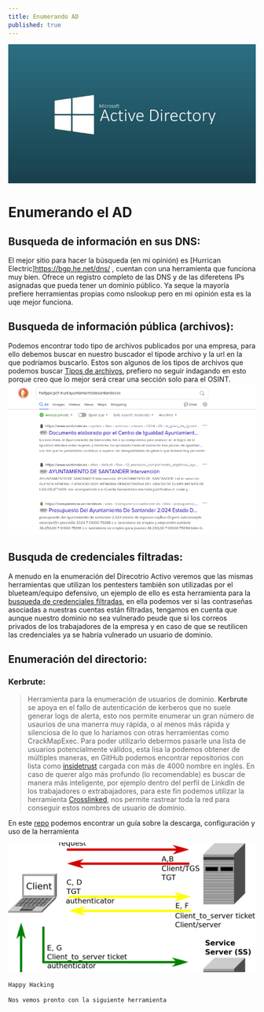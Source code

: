 ```yaml
---
title: Enumerando AD
published: true
---
```


![Imagen AD](/assets/WindowsAD.jpg)

# Enumerando el AD

## Busqueda de información en sus DNS:
El mejor sitio para hacer la búsqueda (en mi opinión) es [Hurrican Electric]https://bgp.he.net/dns/ , cuentan con una herramienta que funciona muy bien. Ofrece un registro completo de las DNS y de las diferetens IPs asignadas que pueda tener un dominio público. Ya seque la mayoría prefiere herramientas propias como nslookup pero en mi opinión esta es la uqe mejor funciona. 

## Busqueda de información pública (archivos):
Podemos encontrar todo tipo de archivos publicados por una empresa, para ello debemos buscar en nuestro buscador el tipode archivo y la url en la que podríamos buscarlo. Estos son algunos de los tipos de archivos que podemos buscar [Tipos de archivos](https://developers.google.com/search/docs/crawling-indexing/indexable-file-types), prefiero no seguir indagando en esto porque creo que lo mejor será crear una sección solo para el OSINT.
![Imagen DuckDuck go](/assets/PDF_search.png)

## Busquda de credenciales filtradas:
A menudo en la enumeración del Direcotrio Activo veremos que las mismas herramientas que utilizan los pentesters también son utilizadas por el blueteam/equipo defensivo, un ejemplo de ello es esta herramienta para la [busqueda de credenciales filtradas](https://dehashed.com/), en ella podemos ver si las contraseñas asociadas a nuestras cuentas están filtradas, tengamos en cuenta que aunque nuestro dominio no sea vulnerado peude que si los correos privados de los trabajadores de la empresa y en caso de que se reutilicen las credenciales ya se habría vulnerado un usuario de dominio.

## Enumeración del directorio:

### Kerbrute:
> Herramienta para la enumeración de usuarios de dominio.
**Kerbrute** se apoya en el fallo de autenticación de kerberos que no suele generar logs de alerta, esto nos permite enumerar un gran número de usaurios de una manerra muy rápida, o al menos más rápida y silenciosa de lo que lo haríamos con otras herramientas como CrackMapExec. Para poder utilizarlo debermos pasarle una lista de usuarios potencialmente válidos, esta lisa la podemos obtener de múltiples maneras, en GitHub podemos encontrar repositorios con lista como [insidetrust](https://github.com/insidetrust/statistically-likely-usernames) cargada con más de 4000 nombre en inglés. En caso de querer algo más profundo (lo recomendable) es buscar de manera más inteligente, por ejemplo dentro del perfil de Linkdln de los trabajadores o extrabajadores, para este fin podemos utilizar la herramienta [Crosslinked](https://github.com/m8sec/CrossLinked), nos permite rastrear toda la red para conseguir estos nombres de usuario de dominio. 

En este [repo](https://www.hackingarticles.in/a-detailed-guide-on-kerbrute/) podemos encontrar un guía sobre la descarga, configuración y uso de la herramienta 

![Teoría de Kerbrute](/assets/kerbrute.png)

```Python 
Happy Hacking
```

```Python 
Nos vemos pronto con la siguiente herramienta
```
 

